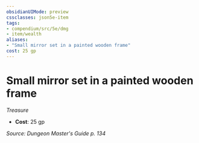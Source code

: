 ```yaml
---
obsidianUIMode: preview
cssclasses: json5e-item
tags:
- compendium/src/5e/dmg
- item/wealth
aliases: 
- "Small mirror set in a painted wooden frame"
cost: 25 gp
---
```

# Small mirror set in a painted wooden frame
*Treasure*  

- **Cost**: 25 gp

*Source: Dungeon Master's Guide p. 134*